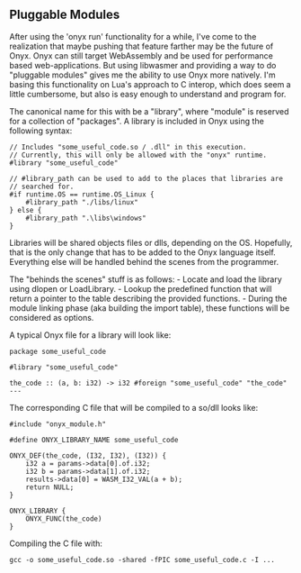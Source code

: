 Pluggable Modules
-----------------


After using the 'onyx run' functionality for a while, I've come to the realization
that maybe pushing that feature farther may be the future of Onyx. Onyx can still
target WebAssembly and be used for performance based web-applications. But using
libwasmer and providing a way to do "pluggable modules" gives me the ability to use
Onyx more natively. I'm basing this functionality on Lua's approach to C interop,
which does seem a little cumbersome, but also is easy enough to understand and
program for.


The canonical name for this with be a "library", where "module" is reserved for a
collection of "packages". A library is included in Onyx using the following syntax:

    // Includes "some_useful_code.so / .dll" in this execution.
    // Currently, this will only be allowed with the "onyx" runtime.
    #library "some_useful_code"

    // #library_path can be used to add to the places that libraries are
    // searched for.
    #if runtime.OS == runtime.OS_Linux {
        #library_path "./libs/linux"
    } else {
        #library_path ".\libs\windows"
    }

Libraries will be shared objects files or dlls, depending on the OS. Hopefully, that
is the only change that has to be added to the Onyx language itself. Everything else
will be handled behind the scenes from the programmer.

The "behinds the scenes" stuff is as follows:
    - Locate and load the library using dlopen or LoadLibrary.
    - Lookup the predefined function that will return a pointer to the table describing
        the provided functions.
    - During the module linking phase (aka building the import table), these functions
        will be considered as options.




A typical Onyx file for a library will look like:

    package some_useful_code

    #library "some_useful_code"

    the_code :: (a, b: i32) -> i32 #foreign "some_useful_code" "the_code" ---


The corresponding C file that will be compiled to a so/dll looks like:

    #include "onyx_module.h"

    #define ONYX_LIBRARY_NAME some_useful_code

    ONYX_DEF(the_code, (I32, I32), (I32)) {
        i32 a = params->data[0].of.i32;
        i32 b = params->data[1].of.i32;
        results->data[0] = WASM_I32_VAL(a + b);
        return NULL;
    }

    ONYX_LIBRARY {
        ONYX_FUNC(the_code)
    }

Compiling the C file with:

    gcc -o some_useful_code.so -shared -fPIC some_useful_code.c -I ...
